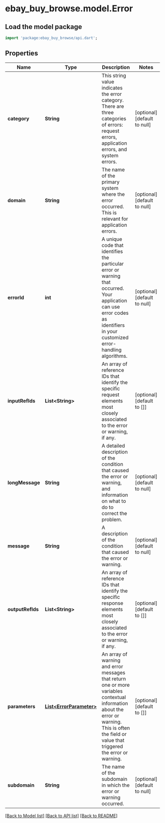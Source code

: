 # ebay_buy_browse.model.Error

## Load the model package
```dart
import 'package:ebay_buy_browse/api.dart';
```

## Properties
Name | Type | Description | Notes
------------ | ------------- | ------------- | -------------
**category** | **String** | This string value indicates the error category. There are three categories of errors: request errors, application errors, and system errors. | [optional] [default to null]
**domain** | **String** | The name of the primary system where the error occurred. This is relevant for application errors. | [optional] [default to null]
**errorId** | **int** | A unique code that identifies the particular error or warning that occurred. Your application can use error codes as identifiers in your customized error-handling algorithms. | [optional] [default to null]
**inputRefIds** | **List&lt;String&gt;** | An array of reference IDs that identify the specific request elements most closely associated to the error or warning, if any. | [optional] [default to []]
**longMessage** | **String** | A detailed description of the condition that caused the error or warning, and information on what to do to correct the problem. | [optional] [default to null]
**message** | **String** | A description of the condition that caused the error or warning. | [optional] [default to null]
**outputRefIds** | **List&lt;String&gt;** | An array of reference IDs that identify the specific response elements most closely associated to the error or warning, if any. | [optional] [default to []]
**parameters** | [**List&lt;ErrorParameter&gt;**](ErrorParameter.md) | An array of warning and error messages that return one or more variables contextual information about the error or warning. This is often the field or value that triggered the error or warning. | [optional] [default to []]
**subdomain** | **String** | The name of the subdomain in which the error or warning occurred. | [optional] [default to null]

[[Back to Model list]](../README.md#documentation-for-models) [[Back to API list]](../README.md#documentation-for-api-endpoints) [[Back to README]](../README.md)


